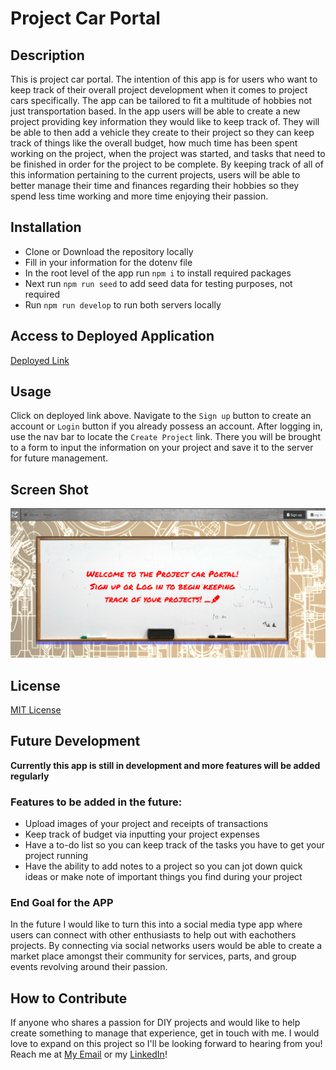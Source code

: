 # Project Car Portal

## Description

This is project car portal. The intention of this app is for users who want to keep track of their overall project development when it comes to project cars specifically. The app can be tailored to fit a multitude of hobbies not just transportation based. In the app users will be able to create a new project providing key information they would like to keep track of. They will be able to then add a vehicle they create to their project so they can keep track of things like the overall budget, how much time has been spent working on the project, when the project was started, and tasks that need to be finished in order for the project to be complete. By keeping track of all of this information pertaining to the current projects, users will be able to better manage their time and finances regarding their hobbies so they spend less time working and more time enjoying their passion.

## Installation

- Clone or Download the repository locally
- Fill in your information for the dotenv file
- In the root level of the app run `npm i` to install required packages 
- Next run `npm run seed` to add seed data for testing purposes, not required
- Run `npm run develop` to run both servers locally

## Access to Deployed Application

[Deployed Link](https://project-car-portal.herokuapp.com/)

## Usage

Click on deployed link above. Navigate to the `Sign up` button to create an account or `Login` button if you already possess an account. After logging in, use the nav bar to locate the `Create Project` link. There you will be brought to a form to input the information on your project and save it to the server for future management.

## Screen Shot

![ScreenShot](client/src/assets/project-car-portal.png)


## License

[MIT License](LICENSE)

## Future Development

**Currently this app is still in development and more features will be added regularly**

### Features to be added in the future:

- Upload images of your project and receipts of transactions
- Keep track of budget via inputting your project expenses
- Have a to-do list so you can keep track of the tasks you have to get your project running
- Have the ability to add notes to a project so you can jot down quick ideas or make note of important things you find during your project

### End Goal for the APP

In the future I would like to turn this into a social media type app where users can connect with other enthusiasts to help out with eachothers projects. By connecting via social networks users would be able to create a market place amongst their community for services, parts, and group events revolving around their passion.

## How to Contribute

If anyone who shares a passion for DIY projects and would like to help create something to manage that experience, get in touch with me. I would love to expand on this project so I'll be looking forward to hearing from you! 
Reach me at [My Email](d.mosca91@gmail.com) or my [LinkedIn](https://www.linkedin.com/in/devin-mosca/)!